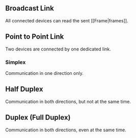 ## Broadcast Link
All connected devices can read the sent [[Frame|frames]].

## Point to Point Link
Two devices are connected by one dedicated link.

### Simplex
Communication in one direction only.

## Half Duplex
Communication in both directions, but not at the same time.

## Duplex (Full Duplex)
Communication in both directions, even at the same time.